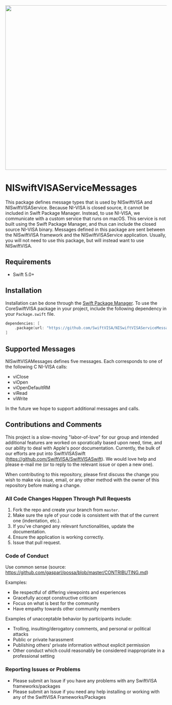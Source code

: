 <img src="https://github.com/SwiftVISA/CoreSwiftVISA/blob/master/SwiftVISA%20Logo.png" width="512" height="512">

# NISwiftVISAServiceMessages

This package defines message types that is used by NISwiftVISA and NISwiftVISAService. Because NI-VISA is closed source, it cannot be included in Swift Package Manager. Instead, to use NI-VISA, we communicate with a custom service that runs on macOS. This service is not built using the Swift Package Manager, and thus can include the closed source NI-VISA binary. Messages defined in this package are sent between the NISwiftVISA framework and the NISwiftVISAService application. Usually, you will not need to use this package, but will instead want to use NISwiftVISA.

## Requirements

- Swift 5.0+

## Installation

Installation can be done through the [Swift Package Manager](https://swift.org/package-manager/). To use the CoreSwiftVISA package in your project, include the following dependency in your `Package.swift` file.
```swift
dependencies: [
    .package(url: "https://github.com/SwiftVISA/NISwiftVISAServiceMessages.git", .upToNextMinor(from: "0.1.0"))
]
```

## Supported Messages

NISwiftVISAMessages defines five messages. Each corresponds to one of the following C NI-VISA calls:

- viClose
- viOpen
- viOpenDefaultRM
- viRead
- viWrite

In the future we hope to support additional messages and calls.

## Contributions and Comments
This project is a slow-moving "labor-of-love" for our group and intended additional features are worked on sporatically based upon need, time, and our ability to deal with Apple's poor documentation.  Currently, the bulk of our efforts are put into SwiftVISASwift (https://github.com/SwiftVISA/SwiftVISASwift).  We would love help and please e-mail me (or to reply to the relevant issue or open a new one).

When contributing to this repository, please first discuss the change you wish to make via issue, email, or any other method with the owner of this repository before making a change.

### All Code Changes Happen Through Pull Requests

1. Fork the repo and create your branch from `master`.
2. Make sure the syle of your code is consistent with that of the current one (indentation, etc.).
3. If you've changed any relevant functionalities, update the documentation.
4. Ensure the application is working correctly.
5. Issue that pull request.

### Code of Conduct

Use common sense (source: https://github.com/gasparl/possa/blob/master/CONTRIBUTING.md)

Examples:

* Be respectful of differing viewpoints and experiences
* Gracefully accept constructive criticism
* Focus on what is best for the community
* Have empathy towards other community members

Examples of unacceptable behavior by participants include:

* Trolling, insulting/derogatory comments, and personal or political attacks
* Public or private harassment
* Publishing others' private information without explicit permission
* Other conduct which could reasonably be considered inappropriate in a
  professional setting
  
 
### Reporting Issues or Problems
* Please submit an Issue if you have any problems with any SwiftVISA frameworks/packages
* Please submit an Issue if you need any help installing or working with any of the SwiftVISA Frameworks/Packages
